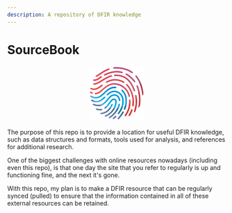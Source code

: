 ```yaml
---
description: A repository of DFIR knowledge
---
```


# SourceBook

<div align="center"><img src=".assets/FingerPrint128-100dpi.png" alt=""></div>

The purpose of this repo is to provide a location for useful DFIR knowledge, such as data structures and formats, tools used for analysis, and references for additional research.

One of the biggest challenges with online resources nowadays (including even this repo), is that one day the site that you refer to regularly is up and functioning fine, and the next it's gone.

With this repo, my plan is to make a DFIR resource that can be regularly synced (pulled) to ensure that the information contained in all of these external resources can be retained.
